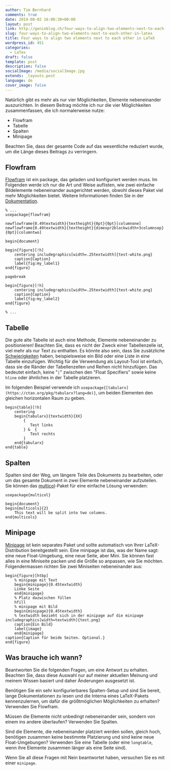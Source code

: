 ```yaml
---
author: Tim Bernhard
comments: true
date: 2019-08-02 16:00:30+00:00
layout: post
link: http://genieblog.ch/four-ways-to-align-two-elements-next-to-each-other-in-latex/
slug: four-ways-to-align-two-elements-next-to-each-other-in-latex
title: Four ways to align two elements next to each other in LaTeX
wordpress_id: 451
categories:
  - LaTex
draft: false
template: post
description: false
socialImage: /media/socialImage.jpg
extends: _layouts.post
language: de
cover_image: false
---
```





Natürlich gibt es mehr als nur vier Möglichkeiten, Elemente nebeneinander auszurichten. In diesem Beitrag möchte ich nur die vier Möglichkeiten zusammenfassen, die ich normalerweise nutze:







  * Flowfram
  * Tabelle
  * Spalten
  * Minipage






Beachten Sie, dass der gesamte Code auf das wesentliche reduziert wurde, um die Länge dieses Beitrags zu verringern.







## Flowfram







[Flowfram](https://ctan.org/pkg/flowfram?lang=en) ist ein package, das geladen und konfiguriert werden muss. Im Folgenden werde ich nur die Art und Weise auflisten, wie zwei einfache Bildelemente nebeneinander ausgerichtet werden, obwohl dieses Paket viel mehr Möglichkeiten bietet. Weitere Informationen finden Sie in der [Dokumentation](http://mirrors.ctan.org/macros/latex/contrib/flowfram/flowfram.pdf).






    
    % ...
    usepackage{flowfram}
    
    newflowframe{0.49textwidth}{textheight}{0pt}{0pt}[columnone]
    newflowframe{0.49textwidth}{textheight}{dimexpr2blockwidth+3columnsep}{0pt}[columntwo]
    
    begin{document}
    
    begin{figure}[!h]
        centering includegraphics[width=.25textwidth]{test-white.png}
        caption{Caption}
        label{fig:my_label1}
    end{figure}
    
    pagebreak
    
    begin{figure}[!h]
        centering includegraphics[width=.25textwidth]{test-white.png}
        caption{Caption}
        label{fig:my_label2}
    end{figure}
    
    % ...







## Tabelle







Die gute alte Tabelle ist auch eine Methode, Elemente nebeneinander zu positionieren! Beachten Sie, dass es nicht der Zweck einer Tabellenzelle ist, viel mehr als nur Text zu enthalten. Es könnte also sein, dass Sie zusätzliche [Schwierigkeiten](https://tex.stackexchange.com/questions/53061/insert-image-and-list-inside-a-table) haben, beispielsweise ein Bild oder eine Liste in eine Tabelle einzufügen. Wichtig für die Verwendung als Layout-Tool ist einfach, dass sie die Ränder der Tabellenzellen und Reihen nicht hinzufügen. Das bedeutet einfach, keine "`|`" zwischen den "Float Specifiers" sowie keine `hline` oder ähnliches in der Tabelle platzieren.







Im folgenden Beispiel verwende ich `usepackage{[tabularx](https://ctan.org/pkg/tabularx?lang=de)}`, um beiden Elementen den gleichen horizontalen Raum zu geben.






    
    begin{table}[!h]
        centering
        begin{tabularx}{textwidth}{XX}
            {
               Test links
            } &  {
               Test rechts
            }
        end{tabularx}
    end{table}







## Spalten







Spalten sind der Weg, um längere Teile des Dokuments zu bearbeiten, oder um das gesamte Dokument in zwei Elemente nebeneinander aufzuteilen. Sie können das [multicol](https://ctan.org/pkg/multicol?lang=de)-Paket für eine einfache Lösung verwenden:






    
    usepackage{multicol}
     
    begin{document}
    begin{multicols}{2}
        This text will be split into two columns. 
    end{multicols}







## Minipage







[Minipage](http://www.sascha-frank.com/latex-minipage.html) ist kein separates Paket und sollte automatisch von Ihrer LaTeX-Distribution bereitgestellt sein. Eine minipage ist das, was der Name sagt: eine neue Float-Umgebung, eine neue Seite, aber Mini. Sie können fast alles in eine Miniseite packen und die Größe so anpassen, wie Sie möchten. Folgendermassen richten Sie zwei Miniseiten nebeneinander aus:






    
    begin{figure}[htbp]
    	% minipage mit Text
    	begin{minipage}{0.45textwidth} 
    	Linke Seite
    	end{minipage}
    	% Platz dazwischen füllen
    	hfill
    	% minipage mit Bild
    	begin{minipage}{0.45textwidth}
    	% textwidth bezieht sich in der minipage auf die minipage includegraphics[width=textwidth]{test.png}
    	caption{Ein Bild}
    	label{image} 
    	end{minipage}
    caption{Caption für beide Seiten. Optional.}
    end{figure}







## Was brauche ich wann?







Beantworten Sie die folgenden Fragen, um eine Antwort zu erhalten. Beachten Sie, dass diese Auswahl nur auf meiner aktuellen Meinung und meinem Wissen basiert und daher Änderungen ausgesetzt ist.







Benötigen Sie ein sehr konfigurierbares Spalten-Setup und sind Sie bereit, lange Dokumentationen zu lesen und die Interna eines LaTeX-Pakets kennenzulernen, um dafür die größtmöglichen Möglichkeiten zu erhalten? Verwenden Sie Flowfram.







Müssen die Elemente nicht unbedingt nebeneinander sein, sondern von einem ins andere überlaufen? Verwenden Sie Spalten.







Sind die Elemente, die nebeneinander platziert werden sollen, gleich hoch, benötigen zusammen keine bestimmte Platzierung und sind keine neue Float-Umgebungen? Verwenden Sie eine Tabelle (oder eine `longtable`, wenn ihre Elemente zusammen länger als eine Seite sind).







Wenn Sie all diese Fragen mit Nein beantwortet haben, versuchen Sie es mit einer `minipage`.



